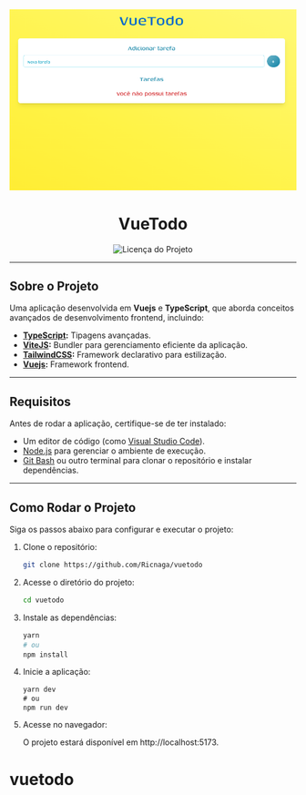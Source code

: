 <div align="center">
  <img src="./cover.jpg" alt="Capa do Projeto" />
</div>

<div align="center">

# **VueTodo**

</div>

<div align="center">
  <img src="https://img.shields.io/github/license/Ricnaga/vuetodo?style=for-the-badge" alt="Licença do Projeto" />
</div>

---

## **Sobre o Projeto**

Uma aplicação desenvolvida em **Vuejs** e **TypeScript**, que aborda conceitos avançados de desenvolvimento frontend, incluindo:

- **[TypeScript](https://www.typescriptlang.org/):** Tipagens avançadas.
- **[ViteJS](https://vitejs.dev/):** Bundler para gerenciamento eficiente da aplicação.
- **[TailwindCSS](https://tailwindcss.com/):** Framework declarativo para estilização.
- **[Vuejs](https://vuejs.org/):** Framework frontend.

---

## **Requisitos**

Antes de rodar a aplicação, certifique-se de ter instalado:

- Um editor de código (como [Visual Studio Code](https://code.visualstudio.com/)).
- [Node.js](https://nodejs.org/en/) para gerenciar o ambiente de execução.
- [Git Bash](https://gitforwindows.org/) ou outro terminal para clonar o repositório e instalar dependências.

---

## **Como Rodar o Projeto**

Siga os passos abaixo para configurar e executar o projeto:

1. Clone o repositório:

   ```bash
   git clone https://github.com/Ricnaga/vuetodo
   ```

2. Acesse o diretório do projeto:

   ```bash
   cd vuetodo
   ```

3. Instale as dependências:

   ```bash
   yarn
   # ou
   npm install
   ```

4. Inicie a aplicação:

   ```
   yarn dev
   # ou
   npm run dev
   ```

5. Acesse no navegador:

   O projeto estará disponível em http://localhost:5173.
# vuetodo
